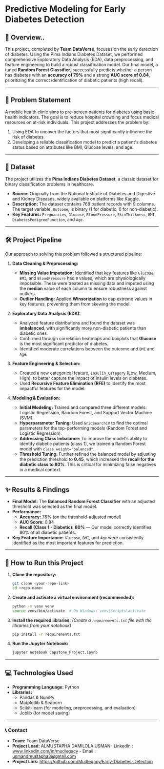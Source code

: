 # Predictive Modeling for Early Diabetes Detection


<!-- This is a generic banner, you can create a custom one! -->

## 📖 Overview..

This project, completed by **Team DataVerse**, focuses on the early detection of diabetes. Using the Pima Indians Diabetes Dataset, we performed comprehensive Exploratory Data Analysis (EDA), data preprocessing, and feature engineering to build a robust classification model. Our final model, a tuned **Random Forest Classifier**, successfully predicts whether a person has diabetes with an **accuracy of 79%** and a strong **AUC score of 0.84**, prioritizing the correct identification of diabetic patients (high recall).

---

## 🎯 Problem Statement

A mobile health clinic aims to pre-screen patients for diabetes using basic health indicators. The goal is to reduce hospital crowding and focus medical resources on at-risk individuals. This project addresses the problem by:
1.  Using EDA to uncover the factors that most significantly influence the risk of diabetes.
2.  Developing a reliable classification model to predict a patient's diabetes status based on attributes like BMI, Glucose levels, and age.

---

## 💾 Dataset

The project utilizes the **Pima Indians Diabetes Dataset**, a classic dataset for binary classification problems in healthcare.

*   **Source:** Originally from the National Institute of Diabetes and Digestive and Kidney Diseases, widely available on platforms like Kaggle.
*   **Description:** The dataset contains 768 patient records with 9 columns. The target variable, `Outcome`, is binary (1 for diabetic, 0 for non-diabetic).
*   **Key Features:** `Pregnancies`, `Glucose`, `BloodPressure`, `SkinThickness`, `BMI`, `DiabetesPedigreeFunction`, and `Age`.

---

## 🛠️ Project Pipeline

Our approach to solving this problem followed a structured pipeline:

1.  **Data Cleaning & Preprocessing:**
    *   **Missing Value Imputation:** Identified that key features like `Glucose`, `BMI`, and `BloodPressure` had `0` values, which are physiologically impossible. These were treated as missing data and imputed using the **median** value of each column to ensure robustness against outliers.
    *   **Outlier Handling:** Applied **Winsorization** to cap extreme values in key features, preventing them from skewing the model.

2.  **Exploratory Data Analysis (EDA):**
    *   Analyzed feature distributions and found the dataset was **imbalanced**, with significantly more non-diabetic patients than diabetic ones.
    *   Confirmed through correlation heatmaps and boxplots that **Glucose** is the most significant predictor of diabetes.
    *   Identified moderate correlations between the outcome and `BMI` and `Age`.

3.  **Feature Engineering & Selection:**
    *   Created a new categorical feature, `Insulin_Category` (Low, Medium, High), to better capture the impact of insulin levels on diabetes.
    *   Used **Recursive Feature Elimination (RFE)** to identify the most impactful features for the model.

4.  **Modeling & Evaluation:**
    *   **Initial Modeling:** Trained and compared three different models: Logistic Regression, Random Forest, and Support Vector Machine (SVM).
    *   **Hyperparameter Tuning:** Used `GridSearchCV` to find the optimal parameters for the top-performing models (Random Forest and Logistic Regression).
    *   **Addressing Class Imbalance:** To improve the model's ability to identify diabetic patients (class 1), we trained a Random Forest model with `class_weight="balanced"`.
    *   **Threshold Tuning:** Further refined the balanced model by adjusting the prediction threshold to **0.45**, which increased the **recall for the diabetic class to 80%**. This is critical for minimizing false negatives in a medical context.

---

## ✨ Results & Findings

*   **Final Model:** The **Balanced Random Forest Classifier** with an adjusted threshold was selected as the final model.
*   **Performance:**
    *   **Accuracy:** 76% (on the threshold-adjusted model)
    *   **AUC Score:** 0.84
    *   **Recall (Class 1 - Diabetic):** **80%** — Our model correctly identifies 80% of all diabetic patients.
*   **Key Feature Importance:** `Glucose`, `BMI`, and `Age` were consistently identified as the most important features for prediction.

---

## 🚀 How to Run this Project

1.  **Clone the repository:**
    ```bash
    git clone <your-repo-link>
    cd <repo-name>
    ```
2.  **Create and activate a virtual environment (recommended):**
    ```bash
    python -m venv venv
    source venv/bin/activate  # On Windows: venv\Scripts\activate
    ```
3.  **Install the required libraries:**
    *(Create a `requirements.txt` file with the libraries from your notebook)*
    ```bash
    pip install -r requirements.txt
    ```
4.  **Run the Jupyter Notebook:**
    ```bash
    jupyter notebook Capstone_Project.ipynb
    ```

---

## 💻 Technologies Used

*   **Programming Language:** Python
*   **Libraries:**
    *   Pandas & NumPy
    *   Matplotlib & Seaborn
    *   Scikit-learn (for modeling, preprocessing, and evaluation)
    *   Joblib (for model saving)

---

### 📞 Contact

*   **Team:** Team DataVerse
*   **Project Lead:** ALMUSTAPHA DAMILOLA USMAN- LinkedIn : www.linkedin.com/in/mudlegacy - Email : usmandmustapha3@gmail.com
*   **Project Link:** https://github.com/Mudlegacy/Early-Diabetes-Detection
